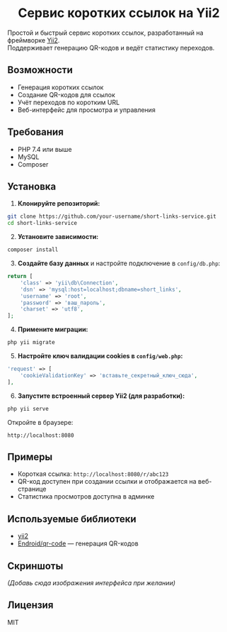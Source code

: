 <p align="center">
    <h1 align="center">Сервис коротких ссылок на Yii2</h1>
</p>

Простой и быстрый сервис коротких ссылок, разработанный на фреймворке [Yii2](https://www.yiiframework.com/).  
Поддерживает генерацию QR-кодов и ведёт статистику переходов.

## Возможности

- Генерация коротких ссылок
- Создание QR-кодов для ссылок
- Учёт переходов по коротким URL
- Веб-интерфейс для просмотра и управления

## Требования
 
- PHP 7.4 или выше
- MySQL
- Composer

## Установка

1. **Клонируйте репозиторий:**

```bash
git clone https://github.com/your-username/short-links-service.git
cd short-links-service
```

2. **Установите зависимости:**

```bash
composer install
```

3. **Создайте базу данных** и настройте подключение в `config/db.php`:

```php
return [
    'class' => 'yii\db\Connection',
    'dsn' => 'mysql:host=localhost;dbname=short_links',
    'username' => 'root',
    'password' => 'ваш_пароль',
    'charset' => 'utf8',
];
```

4. **Примените миграции:**

```bash
php yii migrate
```

5. **Настройте ключ валидации cookies в `config/web.php`:**

```php
'request' => [
    'cookieValidationKey' => 'вставьте_секретный_ключ_сюда',
],
```

6. **Запустите встроенный сервер Yii2 (для разработки):**

```bash
php yii serve
```

Откройте в браузере:

```
http://localhost:8080
```

## Примеры

- Короткая ссылка: `http://localhost:8080/r/abc123`
- QR-код доступен при создании ссылки и отображается на веб-странице
- Статистика просмотров доступна в админке

## Используемые библиотеки

- [yii2](https://github.com/yiisoft/yii2)
- [Endroid/qr-code](https://github.com/endroid/qr-code) — генерация QR-кодов

## Скриншоты

*(Добавь сюда изображения интерфейса при желании)*

## Лицензия

MIT